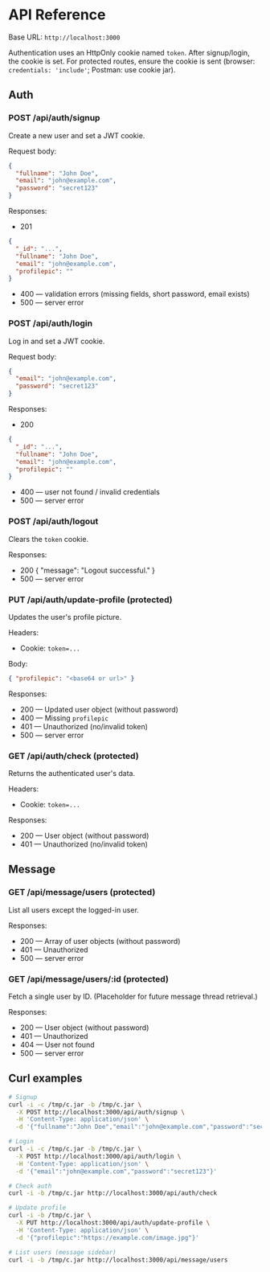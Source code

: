 # API Reference

Base URL: `http://localhost:3000`

Authentication uses an HttpOnly cookie named `token`. After signup/login, the cookie is set. For protected routes, ensure the cookie is sent (browser: `credentials: 'include'`; Postman: use cookie jar).

## Auth

### POST /api/auth/signup
Create a new user and set a JWT cookie.

Request body:
```json
{
  "fullname": "John Doe",
  "email": "john@example.com",
  "password": "secret123"
}
```

Responses:
- 201
```json
{
  "_id": "...",
  "fullname": "John Doe",
  "email": "john@example.com",
  "profilepic": ""
}
```
- 400 — validation errors (missing fields, short password, email exists)
- 500 — server error

### POST /api/auth/login
Log in and set a JWT cookie.

Request body:
```json
{
  "email": "john@example.com",
  "password": "secret123"
}
```

Responses:
- 200
```json
{
  "_id": "...",
  "fullname": "John Doe",
  "email": "john@example.com",
  "profilepic": ""
}
```
- 400 — user not found / invalid credentials
- 500 — server error

### POST /api/auth/logout
Clears the `token` cookie.

Responses:
- 200 { "message": "Logout successful." }
- 500 — server error

### PUT /api/auth/update-profile (protected)
Updates the user's profile picture.

Headers:
- Cookie: `token=...`

Body:
```json
{ "profilepic": "<base64 or url>" }
```

Responses:
- 200 — Updated user object (without password)
- 400 — Missing `profilepic`
- 401 — Unauthorized (no/invalid token)
- 500 — server error

### GET /api/auth/check (protected)
Returns the authenticated user's data.

Headers:
- Cookie: `token=...`

Responses:
- 200 — User object (without password)
- 401 — Unauthorized (no/invalid token)

## Message

### GET /api/message/users (protected)
List all users except the logged-in user.

Responses:
- 200 — Array of user objects (without password)
- 401 — Unauthorized
- 500 — server error

### GET /api/message/users/:id (protected)
Fetch a single user by ID. (Placeholder for future message thread retrieval.)

Responses:
- 200 — User object (without password)
- 401 — Unauthorized
- 404 — User not found
- 500 — server error

## Curl examples

```bash
# Signup
curl -i -c /tmp/c.jar -b /tmp/c.jar \
  -X POST http://localhost:3000/api/auth/signup \
  -H 'Content-Type: application/json' \
  -d '{"fullname":"John Doe","email":"john@example.com","password":"secret123"}'

# Login
curl -i -c /tmp/c.jar -b /tmp/c.jar \
  -X POST http://localhost:3000/api/auth/login \
  -H 'Content-Type: application/json' \
  -d '{"email":"john@example.com","password":"secret123"}'

# Check auth
curl -i -b /tmp/c.jar http://localhost:3000/api/auth/check

# Update profile
curl -i -b /tmp/c.jar \
  -X PUT http://localhost:3000/api/auth/update-profile \
  -H 'Content-Type: application/json' \
  -d '{"profilepic":"https://example.com/image.jpg"}'

# List users (message sidebar)
curl -i -b /tmp/c.jar http://localhost:3000/api/message/users
```
